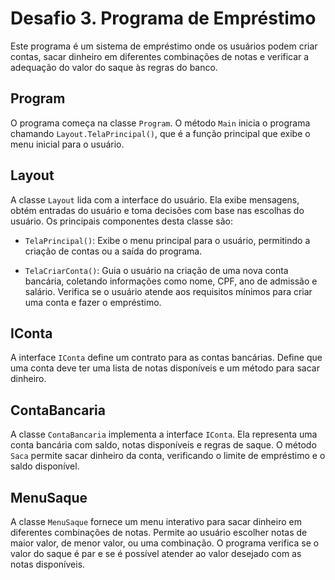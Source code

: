 

# Desafio 3. Programa de Empréstimo

Este programa é um sistema de empréstimo onde os usuários podem criar contas, sacar dinheiro em diferentes combinações de notas e verificar a adequação do valor do saque às regras do banco.

## Program

O programa começa na classe `Program`. O método `Main` inicia o programa chamando `Layout.TelaPrincipal()`, que é a função principal que exibe o menu inicial para o usuário.

## Layout

A classe `Layout` lida com a interface do usuário. Ela exibe mensagens, obtém entradas do usuário e toma decisões com base nas escolhas do usuário. Os principais componentes desta classe são:

- `TelaPrincipal()`: Exibe o menu principal para o usuário, permitindo a criação de contas ou a saída do programa.

- `TelaCriarConta()`: Guia o usuário na criação de uma nova conta bancária, coletando informações como nome, CPF, ano de admissão e salário. Verifica se o usuário atende aos requisitos mínimos para criar uma conta e fazer o empréstimo.

## IConta

A interface `IConta` define um contrato para as contas bancárias. Define que uma conta deve ter uma lista de notas disponíveis e um método para sacar dinheiro.

## ContaBancaria

A classe `ContaBancaria` implementa a interface `IConta`. Ela representa uma conta bancária com saldo, notas disponíveis e regras de saque. O método `Saca` permite sacar dinheiro da conta, verificando o limite de empréstimo e o saldo disponível.

## MenuSaque

A classe `MenuSaque` fornece um menu interativo para sacar dinheiro em diferentes combinações de notas. Permite ao usuário escolher notas de maior valor, de menor valor, ou uma combinação. O programa verifica se o valor do saque é par e se é possível atender ao valor desejado com as notas disponíveis.
